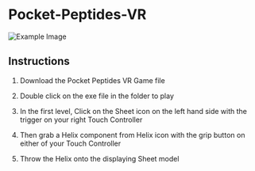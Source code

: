 # Pocket-Peptides-VR

![Example Image](https://github.com/TIanshuXu/Pocket-Peptides-VR/blob/master/Example_Images/Example_01.gif)

## Instructions

1. Download the Pocket Peptides VR Game file

2. Double click on the exe file in the folder to play

3. In the first level, Click on the Sheet icon on the left hand side with the trigger on your right Touch Controller

4. Then grab a Helix component from Helix icon with the grip button on either of your Touch Controller

5. Throw the Helix onto the displaying Sheet model
